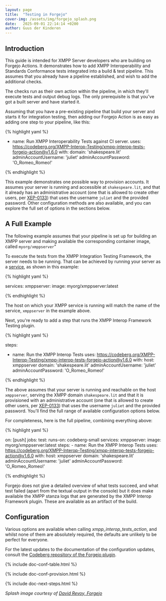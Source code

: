 ```yaml
---
layout: page
title:  "Testing in Forgejo"
cover-img: /assets/img/forgejo_splash.png
date:   2025-09-01 22:14:14 +0200
author: Guus der Kinderen
---
```


## Introduction

This guide is intended for XMPP Server developers who are building on Forgejo Actions. It demonstrates how to add XMPP Interoperability and Standards Conformance tests integrated into a build & test pipeline. This assumes that you already have a pipeline established, and wish to add the additional checks.

The checks run as their own action within the pipeline, in which they'll execute tests and output debug logs. The only prerequisite is that you've got a built server and have started it.

Assuming that you have a pre-existing pipeline that build your server and starts it for integration testing, then adding our Forgejo Action is as easy as adding one step to your pipeline, like this:

{% highlight yaml %}

- name: Run XMPP Interoperability Tests against CI server.
  uses: https://codeberg.org/XMPP-Interop-Testing/xmpp-interop-tests-forgejo-action@v1.6.0
  with:
    domain: 'shakespeare.lit'
    adminAccountUsername: 'juliet'
    adminAccountPassword: 'O_Romeo_Romeo!'

{% endhighlight %}

This example demonstrates one possible way to provision accounts. It assumes your server is running and accessible at `shakespeare.lit`, and that it already has an administrative account (one that is allowed to create other users, per [XEP-0133](https://xmpp.org/extensions/xep-0133.html)) that uses the username `juliet` and the provided password. Other configuration methods are also available, and you can explore the full set of options in the sections below.

## A Full Example

The following example assumes that your pipeline is set up for building an XMPP server and making available the corresponding container image, called `myorg/xmppserver`"

To execute the tests from the XMPP Integration Testing Framework, the server needs to be running. That can be achieved by running your server as a [service](https://forgejo.org/docs/latest/user/actions/advanced-features/#services), as shown in this example:

{% highlight yaml %}

services:
  xmppserver:
    image: myorg/xmppserver:latest

{% endhighlight %}

The host on which your XMPP service is running will match the name of the service, `xmppserver` in the example above.

Next, you're ready to add a step that runs the XMPP Interop Framework Testing plugin.

{% highlight yaml %}

steps:
  - name: Run the XMPP Interop Tests
    uses: https://codeberg.org/XMPP-Interop-Testing/xmpp-interop-tests-forgejo-action@v1.6.0
    with:
      host: xmppserver
      domain: 'shakespeare.lit'
      adminAccountUsername: 'juliet'
      adminAccountPassword: 'O_Romeo_Romeo!'

{% endhighlight %}

The above assumes that your server is running and reachable on the host `xmppserver`, serving the XMPP domain `shakespeare.lit` and that it is provisioned with an administrative account (one that is allowed to create other users, per [XEP-0133](https://xmpp.org/extensions/xep-0133.html)) that uses the username `juliet` and the provided password. You'll find the full range of available configuration options below.

For completeness, here is the full pipeline, combining everything above:

{% highlight yaml %}

on: [push]
jobs:
  test:
    runs-on: codeberg-small
    services:
      xmppserver:
        image: myorg/xmppserver:latest
    steps:
      - name: Run the XMPP Interop Tests
        uses: https://codeberg.org/XMPP-Interop-Testing/xmpp-interop-tests-forgejo-action@v1.6.0
        with:
          host: xmppserver
          domain: 'shakespeare.lit'
          adminAccountUsername: 'juliet'
          adminAccountPassword: 'O_Romeo_Romeo!'

{% endhighlight %}

Forgejo does not give a detailed overview of what tests succeed, and what test failed (apart from the textual output in the console) but it does make available the XMPP stanza logs that are generated by the XMPP Interop Framework plugin. These are available as an artifact of the build.

## Configuration

Various options are available when calling _xmpp_interop_tests_action_, and whilst none of them are absolutely required, the defaults are unlikely to be perfect for everyone.

For the latest updates to the documentation of the configuration updates, consult the [Codeberg repository of the Forgejo plugin](https://codeberg.org/XMPP-Interop-Testing/xmpp-interop-tests-forgejo-action).

{% include doc-conf-table.html %}

{% include doc-conf-provision.html %}

{% include doc-next-steps.html %}

_Splash image courtesy of [David Revoy, Forgejo](https://www.peppercarrot.com/en/viewer/misc-src__2022-11-27_Forgejo_by-David-Revoy.html)_
